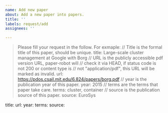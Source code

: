 ```yaml
---
name: Add new paper
about: Add a new paper into papers.
title: ''
labels: request/add
assignees: ''

---
```


> Please fill your request in the follow.
> For exmaple:
> // Title is the formal title of this paper, should be unique.
> title: Large-scale cluster management at Google with Borg
> // URL is the publicly accessible pdf version URL, paper-robot will
> // check it via HEAD, if status code is not 200 or content type is
> // not "application/pdf", this URL will be marked as invalid.
> url: https://pdos.csail.mit.edu/6.824/papers/borg.pdf
> // year is the publication year of this paper.
> year: 2015
> // terms are the terms that paper take care.
> terms: cluster, container
> // source is the publication source of this paper.
> source: EuroSys

title: 
url: 
year: 
terms: 
source:
